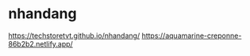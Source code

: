 # nhandang
 https://techstoretvt.github.io/nhandang/
https://aquamarine-creponne-86b2b2.netlify.app/